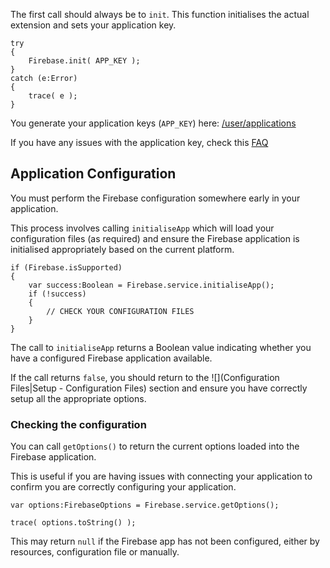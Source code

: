 

The first call should always be to `init`. This function initialises the actual extension
and sets your application key.

```as3
try
{
	Firebase.init( APP_KEY );
}
catch (e:Error)
{
	trace( e );
}
```

You generate your application keys (`APP_KEY`) here: [/user/applications](https://airnativeextensions.com/user/applications)

If you have any issues with the application key, check this [FAQ](https://airnativeextensions.com/knowledgebase/faq/10)




## Application Configuration

You must perform the Firebase configuration somewhere early in your application.

This process involves calling `initialiseApp` which will load your configuration files (as required) 
and ensure the Firebase application is initialised appropriately based on the current platform.


```as3
if (Firebase.isSupported)
{
	var success:Boolean = Firebase.service.initialiseApp();
	if (!success)
	{
		// CHECK YOUR CONFIGURATION FILES
	}
}
```

The call to `initialiseApp` returns a Boolean value indicating whether you have a configured 
Firebase application available.

If the call returns `false`, you should return to the ![](Configuration Files|Setup - Configuration Files) section and ensure you have correctly setup all the appropriate options.


### Checking the configuration

You can call `getOptions()` to return the current options loaded into the Firebase application.

This is useful if you are having issues with connecting your application to confirm you are correctly configuring your application.

```as3
var options:FirebaseOptions = Firebase.service.getOptions();

trace( options.toString() );
```

This may return `null` if the Firebase app has not been configured, either by resources, configuration file or manually. 
